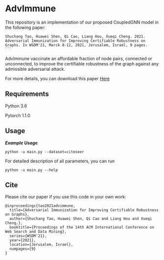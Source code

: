 
# AdvImmune
This repository is an implementation of our proposed CoupledGNN model in the following paper:

```
Shuchang Tao, Huawei Shen, Qi Cao, Liang Hou, Xueqi Cheng. 2021. Adversarial Immunization for Improving Certifiable Robustness on Graphs. In WSDM'21, Marck 8-12, 2021, Jerusalem, Israel, 9 pages.
​```
```

AdvImmune vaccinate an affordable fraction of node pairs, connected or unconnected, to improve the certifiable robustness of the graph against any admissible adversarial attack.

For more details, you can download this paper [Here](https://arxiv.org/abs/2007.09647)

## Requirements

Python 3.6

Pytorch 1.1.0

## Usage
***Example Usage***

`python -u main.py --dataset=citeseer `

For detailed description of all parameters, you can run

`python -u main.py --help`

## Cite
Please cite our paper if you use this code in your own work:
```
@inproceedings{tao2021advimmune,
  title={Adversarial Immunization for Improving Certifiable Robustness on Graphs},
  author={Shuchang Tao, Huawei Shen, Qi Cao and Liang Hou and Xueqi Cheng.},
  booktitle={Proceedings of the 14th ACM International Conference on Web Search and Data Mining},
  series={WSDM'21},
  year={2021},
  location={Jerusalem, Israel},
  numpages={9}
}
```